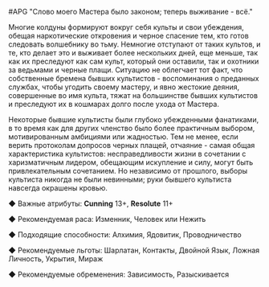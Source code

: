 #APG
"Слово моего Мастера было законом; теперь выживание - всё." 

Многие колдуны формируют вокруг себя культы и свои убеждения, обещая наркотические откровения и черное спасение тем, кто готов следовать волшебнику во тьму. Немногие отступают от таких культов, и те, кто делает это и выживает более нескольких дней, еще меньше, так как их преследуют как сам культ, который они оставили, так и охотники за ведьмами и черные плащи. Ситуацию не облегчает тот факт, что собственные бремена бывших культистов - воспоминания о преданных службах, чтобы угодить своему мастеру, и явно жестокие деяния, совершенные во имя культа, тяжат на большинстве бывших культистов и преследуют их в кошмарах долго после ухода от Мастера. 

Некоторые бывшие культисты были глубоко убежденными фанатиками, в то время как для других членство было более практичным выбором, мотивированным амбициями или жадностью. Тем не менее, если верить протоколам допросов черных плащей, отчаяние - самая общая характеристика культистов: несправедливости жизни в сочетании с харизматичным лидером, обещающим искупление и силу, могут быть привлекательным сочетанием. Но независимо от прошлого, выборы культиста никогда не были невинными; руки бывшего культиста навсегда окрашены кровью. 

◆ Важные атрибуты: **Cunning** 13+, **Resolute** 11+ 

◆ Рекомендуемая раса: Изменник, Человек или Нежить 

◆ Подходящие способности: Алхимия, Ядовитик, Проводничество 

◆ Рекомендуемые льготы: Шарлатан, Контакты, Двойной Язык, Ложная Личность, Укрытия, Мираж 

◆ Рекомендуемые обременения: Зависимость, Разыскивается 